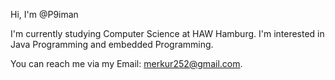 Hi, I'm @P9iman

I'm currently studying Computer Science at HAW Hamburg. 
I'm interested in Java Programming and embedded Programming. 


You can reach me via my Email: merkur252@gmail.com. 

